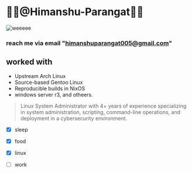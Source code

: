 # 🌸🌸@Himanshu-Parangat🌸🌸
![weeeee](https://media.tenor.com/XHPA16k9QxUAAAAd/yuruyuri-kyoko.gif)
###  reach me via email "himanshuparangat005@gmail.com" 

## worked with
   - Upstream Arch Linux
   - Source-based Gentoo Linux
   - Reproducible builds in NixOS
   - windows server r3, and otheers.


> Linux System Administrator with 4+ years of experience specializing in system administration, scripting, command-line operations, and deployment in a cybersecurity environment.

 - [x] sleep  
 - [x] food
 - [x] linux
 - [ ] work



